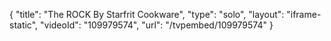 {
    "title": "The ROCK By Starfrit Cookware",
    "type": "solo",
    "layout": "iframe-static",
    "videoId": "109979574",
    "url": "\/tvpembed\/109979574"
}